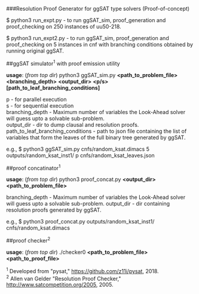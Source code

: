 ###Resolution Proof Generator for ggSAT type solvers (Proof-of-concept)

$ python3 run_expt.py - to run ggSAT\_sim, proof\_generation and proof\_checking on 250 instances of uu50-218.

$ python3 run_expt2.py - to run ggSAT\_sim, proof\_generation and proof\_checking on 5 instances in cnf with branching conditions obtained by running original ggSAT.

##ggSAT simulator<sup>1</sup> with proof emission utility  

**usage**: (*from top dir*) python3 ggSAT\_sim.py **\<path\_to\_problem\_file\>** **\<branching\_depth\>** **\<output\_dir\>** **\<p/s\>** **\[path\_to\_leaf\_branching\_conditions]**   

p - for parallel execution  
s - for sequential execution  
branching\_depth - Maximum number of variables the Look-Ahead solver will guess upto a solvable sub-problem.  
output\_dir - dir to dump clausal and resolution proofs.  
path\_to\_leaf\_branching\_conditions - path to json file containing the list of variables that form the leaves of the full binary tree generated by ggSAT.  

e.g., $ python3 ggSAT\_sim.py cnfs/random\_ksat.dimacs 5 outputs/random\_ksat\_inst1/ p cnfs/random\_ksat\_leaves.json  
 
##proof concatinator<sup>1</sup>  

**usage**: (*from top dir*) python3 proof\_concat.py  **\<output\_dir\>** **\<path\_to\_problem\_file\>**  

branching_depth - Maximum number of variables the Look-Ahead solver will guess upto a solvable sub-problem.
output_dir - dir containing resolution proofs generated by ggSAT.  

e.g., $ python3 proof\_concat.py outputs/random\_ksat\_inst1/ cnfs/random\_ksat.dimacs  

##proof checker<sup>2</sup>

**usage**: (*from top dir*) ./checker0 **\<path\_to\_problem\_file\>** **\<path\_to\_proof\_file\>**  

<sup>1</sup> Developed from "pysat," https://github.com/z11i/pysat, 2018.  
<sup>2</sup> Allen van Gelder "Resolution Proof Checker," http://www.satcompetition.org/2005, 2005.


